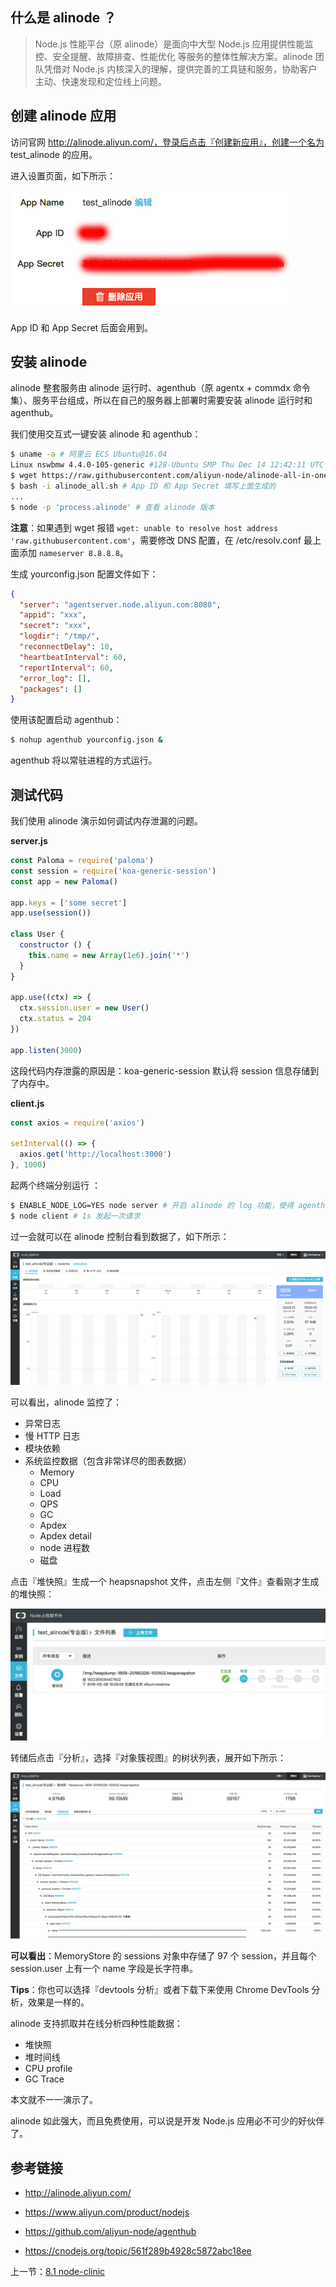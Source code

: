 ## 什么是 alinode ？

> Node.js 性能平台（原 alinode）是面向中大型 Node.js 应用提供性能监控、安全提醒、故障排查、性能优化 等服务的整体性解决方案。alinode 团队凭借对 Node.js 内核深入的理解，提供完善的工具链和服务，协助客户主动、快速发现和定位线上问题。

## 创建 alinode 应用

访问官网 http://alinode.aliyun.com/，登录后点击『创建新应用』，创建一个名为 test_alinode 的应用。

进入设置页面，如下所示：

![](./assets/8.2.1.png)

App ID 和 App Secret 后面会用到。

## 安装 alinode

alinode 整套服务由 alinode 运行时、agenthub（原 agentx + commdx 命令集）、服务平台组成，所以在自己的服务器上部署时需要安装 alinode 运行时和 agenthub。

我们使用交互式一键安装 alinode 和 agenthub：

```sh
$ uname -a # 阿里云 ECS Ubuntu@16.04
Linux nswbmw 4.4.0-105-generic #128-Ubuntu SMP Thu Dec 14 12:42:11 UTC 2017 x86_64 x86_64 x86_64 GNU/Linux
$ wget https://raw.githubusercontent.com/aliyun-node/alinode-all-in-one/master/alinode_all.sh
$ bash -i alinode_all.sh # App ID 和 App Secret 填写上面生成的
...
$ node -p 'process.alinode' # 查看 alinode 版本
```

**注意**：如果遇到 wget 报错 `wget: unable to resolve host address 'raw.githubusercontent.com'`，需要修改 DNS 配置，在 /etc/resolv.conf 最上面添加 `nameserver 8.8.8.8`。

生成 yourconfig.json 配置文件如下：

```json
{
  "server": "agentserver.node.aliyun.com:8080",
  "appid": "xxx",
  "secret": "xxx",
  "logdir": "/tmp/",
  "reconnectDelay": 10,
  "heartbeatInterval": 60,
  "reportInterval": 60,
  "error_log": [],
  "packages": []
}
```

使用该配置启动 agenthub：

```sh
$ nohup agenthub yourconfig.json &
```

agenthub 将以常驻进程的方式运行。

## 测试代码

我们使用 alinode 演示如何调试内存泄漏的问题。

**server.js**

```js
const Paloma = require('paloma')
const session = require('koa-generic-session')
const app = new Paloma()

app.keys = ['some secret']
app.use(session())

class User {
  constructor () {
    this.name = new Array(1e6).join('*')
  }
}

app.use((ctx) => {
  ctx.session.user = new User()
  ctx.status = 204
})

app.listen(3000)
```

这段代码内存泄露的原因是：koa-generic-session 默认将 session 信息存储到了内存中。

**client.js**

```js
const axios = require('axios')

setInterval(() => {
  axios.get('http://localhost:3000')
}, 1000)
```

起两个终端分别运行 ：

```sh
$ ENABLE_NODE_LOG=YES node server # 开启 alinode 的 log 功能，使得 agenthub 可以监控内核级的性能数据
$ node client # 1s 发起一次请求
```

过一会就可以在 alinode 控制台看到数据了，如下所示：

![](./assets/8.2.2.png)

可以看出，alinode 监控了：

- 异常日志
- 慢 HTTP 日志
- 模块依赖
- 系统监控数据（包含非常详尽的图表数据）
  - Memory
  - CPU
  - Load
  - QPS
  - GC
  - Apdex
  - Apdex detail
  - node 进程数
  - 磁盘


点击『堆快照』生成一个 heapsnapshot 文件，点击左侧『文件』查看刚才生成的堆快照：

![](./assets/8.2.3.png)

转储后点击『分析』，选择『对象簇视图』的树状列表，展开如下所示：

![](./assets/8.2.4.png)

**可以看出**：MemoryStore 的 sessions 对象中存储了 97 个 session，并且每个 session.user 上有一个 name 字段是长字符串。

**Tips**：你也可以选择『devtools 分析』或者下载下来使用 Chrome DevTools 分析，效果是一样的。

alinode 支持抓取并在线分析四种性能数据：

- 堆快照
- 堆时间线
- CPU profile
- GC Trace

本文就不一一演示了。

alinode 如此强大，而且免费使用，可以说是开发 Node.js 应用必不可少的好伙伴了。

## 参考链接

- http://alinode.aliyun.com/

- https://www.aliyun.com/product/nodejs

- https://github.com/aliyun-node/agenthub

- https://cnodejs.org/topic/561f289b4928c5872abc18ee

上一节：[8.1 node-clinic](https://github.com/nswbmw/node-in-debugging/blob/master/8.1%20node-clinic.md)
